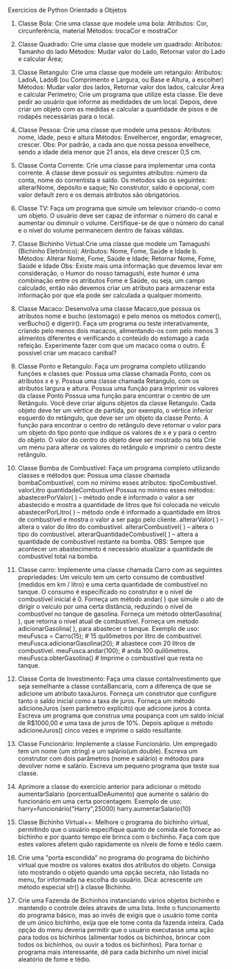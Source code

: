 Exercicios de Python Orientado a Objetos

1) Classe Bola: Crie uma classe que modele uma bola:
Atributos: Cor, circunferência, material
Métodos: trocaCor e mostraCor

2) Classe Quadrado: Crie uma classe que modele um quadrado:
Atributos: Tamanho do lado
Métodos: Mudar valor do Lado, Retornar valor do Lado e calcular Área;

3) Classe Retangulo: Crie uma classe que modele um retangulo:
Atributos: LadoA, LadoB (ou Comprimento e Largura, ou Base e Altura, a escolher)
Métodos: Mudar valor dos lados, Retornar valor dos lados, calcular Área e calcular Perímetro;
Crie um programa que utilize esta classe. Ele deve pedir ao usuário que informe as medidades de um local. Depois, deve criar um objeto com as medidas e calcular a quantidade de pisos e de rodapés necessárias para o local.

4) Classe Pessoa: Crie uma classe que modele uma pessoa:
Atributos: nome, idade, peso e altura
Métodos: Envelhercer, engordar, emagrecer, crescer. Obs: Por padrão, a cada ano que nossa pessoa envelhece, sendo a idade dela menor que 21 anos, ela deve crescer 0,5 cm.

5) Classe Conta Corrente: Crie uma classe para implementar uma conta corrente. A classe deve possuir os seguintes atributos: número da conta, nome do correntista e saldo. Os métodos são os seguintes: alterarNome, depósito e saque; No construtor, saldo é opcional, com valor default zero e os demais atributos são obrigatórios.

6) Classe TV: Faça um programa que simule um televisor criando-o como um objeto. O usuário deve ser capaz de informar o número do canal e aumentar ou diminuir o volume. Certifique-se de que o número do canal e o nível do volume permanecem dentro de faixas válidas.

7) Classe Bichinho Virtual:Crie uma classe que modele um Tamagushi (Bichinho Eletrônico):
Atributos: Nome, Fome, Saúde e Idade b. Métodos: Alterar Nome, Fome, Saúde e Idade; Retornar Nome, Fome, Saúde e Idade Obs: Existe mais uma informação que devemos levar em consideração, o Humor do nosso tamagushi, este humor é uma combinação entre os atributos Fome e Saúde, ou seja, um campo calculado, então não devemos criar um atributo para armazenar esta informação por que ela pode ser calculada a qualquer momento.

8) Classe Macaco: Desenvolva uma classe Macaco,que possua os atributos nome e bucho (estomago) e pelo menos os métodos comer(), verBucho() e digerir(). Faça um programa ou teste interativamente, criando pelo menos dois macacos, alimentando-os com pelo menos 3 alimentos diferentes e verificando o conteúdo do estomago a cada refeição. Experimente fazer com que um macaco coma o outro. É possível criar um macaco canibal?

9) Classe Ponto e Retangulo: Faça um programa completo utilizando funções e classes que:
Possua uma classe chamada Ponto, com os atributos x e y.
Possua uma classe chamada Retangulo, com os atributos largura e altura.
Possua uma função para imprimir os valores da classe Ponto
Possua uma função para encontrar o centro de um Retângulo.
Você deve criar alguns objetos da classe Retangulo.
Cada objeto deve ter um vértice de partida, por exemplo, o vértice inferior esquerdo do retângulo, que deve ser um objeto da classe Ponto.
A função para encontrar o centro do retângulo deve retornar o valor para um objeto do tipo ponto que indique os valores de x e y para o centro do objeto.
O valor do centro do objeto deve ser mostrado na tela
Crie um menu para alterar os valores do retângulo e imprimir o centro deste retângulo.

10) Classe Bomba de Combustível: Faça um programa completo utilizando classes e métodos que:
Possua uma classe chamada bombaCombustível, com no mínimo esses atributos:
tipoCombustivel.
valorLitro
quantidadeCombustivel
Possua no mínimo esses métodos:
abastecerPorValor( ) – método onde é informado o valor a ser abastecido e mostra a quantidade de litros que foi colocada no veículo
abastecerPorLitro( ) – método onde é informado a quantidade em litros de combustível e mostra o valor a ser pago pelo cliente.
alterarValor( ) – altera o valor do litro do combustível.
alterarCombustivel( ) – altera o tipo do combustível.
alterarQuantidadeCombustivel( ) – altera a quantidade de combustível restante na bomba.
OBS: Sempre que acontecer um abastecimento é necessário atualizar a quantidade de combustível total na bomba.

11) Classe carro: Implemente uma classe chamada Carro com as seguintes propriedades:
Um veículo tem um certo consumo de combustível (medidos em km / litro) e uma certa quantidade de combustível no tanque.
O consumo é especificado no construtor e o nível de combustível inicial é 0.
Forneça um método andar( ) que simule o ato de dirigir o veículo por uma certa distância, reduzindo o nível de combustível no tanque de gasolina.
Forneça um método obterGasolina( ), que retorna o nível atual de combustível.
Forneça um método adicionarGasolina( ), para abastecer o tanque. Exemplo de uso:
meuFusca = Carro(15);           # 15 quilômetros por litro de combustível. 
meuFusca.adicionarGasolina(20); # abastece com 20 litros de combustível. 
meuFusca.andar(100);            # anda 100 quilômetros.
meuFusca.obterGasolina()        # Imprime o combustível que resta no tanque.

12) Classe Conta de Investimento: Faça uma classe contaInvestimento que seja semelhante a classe contaBancaria, com a diferença de que se adicione um atributo taxaJuros. Forneça um construtor que configure tanto o saldo inicial como a taxa de juros. Forneça um método adicioneJuros (sem parâmetro explícito) que adicione juros à conta. Escreva um programa que construa uma poupança com um saldo inicial de R$1000,00 e uma taxa de juros de 10%. Depois aplique o método adicioneJuros() cinco vezes e imprime o saldo resultante.

13) Classe Funcionário: Implemente a classe Funcionário. Um empregado tem um nome (um string) e um salário(um double). Escreva um construtor com dois parâmetros (nome e salário) e métodos para devolver nome e salário. Escreva um pequeno programa que teste sua classe.

14) Aprimore a classe do exercício anterior para adicionar o método aumentarSalario (porcentualDeAumento) que aumente o salário do funcionário em uma certa porcentagem.
Exemplo de uso:
  harry=funcionário("Harry",25000)
  harry.aumentarSalario(10)

15) Classe Bichinho Virtual++: Melhore o programa do bichinho virtual, permitindo que o usuário especifique quanto de comida ele fornece ao bichinho e por quanto tempo ele brinca com o bichinho. Faça com que estes valores afetem quão rapidamente os níveis de fome e tédio caem.

16) Crie uma "porta escondida" no programa do programa do bichinho virtual que mostre os valores exatos dos atributos do objeto. Consiga isto mostrando o objeto quando uma opção secreta, não listada no menu, for informada na escolha do usuário. Dica: acrescente um método especial str() à classe Bichinho.

17) Crie uma Fazenda de Bichinhos instanciando vários objetos bichinho e mantendo o controle deles através de uma lista. Imite o funcionamento do programa básico, mas ao invés de exigis que o usuário tome conta de um único bichinho, exija que ele tome conta da fazenda inteira. Cada opção do menu deveria permitir que o usuário executasse uma ação para todos os bichinhos (alimentar todos os bichinhos, brincar com todos os bichinhos, ou ouvir a todos os bichinhos). Para tornar o programa mais interessante, dê para cada bichinho um nivel inicial aleatório de fome e tédio.